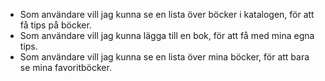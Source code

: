 * Som användare vill jag kunna se en lista över böcker i katalogen, för att få tips på böcker.
* Som användare vill jag kunna lägga till en bok, för att få med mina egna tips.
* Som användare vill jag kunna se en lista över mina böcker, för att bara se mina favoritböcker.